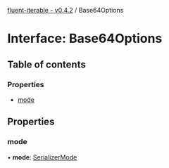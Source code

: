 [fluent-iterable - v0.4.2](../README.md) / Base64Options

# Interface: Base64Options

## Table of contents

### Properties

- [mode](base64options.md#mode)

## Properties

### mode

• **mode**: [SerializerMode](../enums/serializermode.md)
